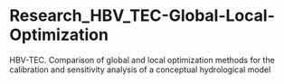# Research_HBV_TEC-Global-Local-Optimization
HBV-TEC. Comparison of global and local optimization methods for the calibration and sensitivity analysis of a conceptual hydrological model
